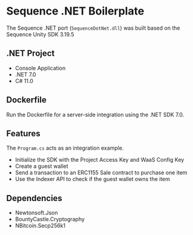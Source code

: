 # Sequence .NET Boilerplate

The Sequence .NET port (`SequenceDotNet.dll`) was built based on the Sequence Unity SDK 3.19.5

## .NET Project

- Console Application
- .NET 7.0
- C# 11.0

## Dockerfile

Run the Dockerfile for a server-side integration using the .NET SDK 7.0.

## Features

The `Program.cs` acts as an integration example.
- Initialize the SDK with the Project Access Key and WaaS Config Key
- Create a guest wallet
- Send a transaction to an ERC1155 Sale contract to purchase one item
- Use the Indexer API to check if the guest wallet owns the item 

## Dependencies

- Newtonsoft.Json
- BountyCastle.Cryptography
- NBitcoin.Secp256k1
